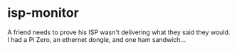 # isp-monitor
A friend needs to prove his ISP wasn't delivering what they said they would.  I had a Pi Zero, an ethernet dongle, and one ham sandwich...
